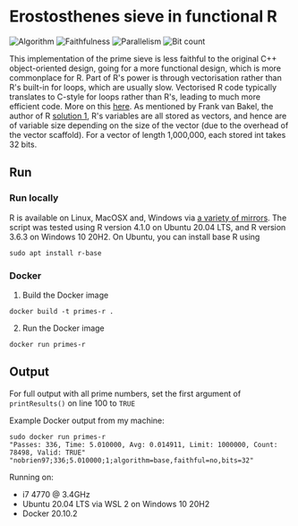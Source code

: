 # Erostosthenes sieve in functional R

![Algorithm](https://img.shields.io/badge/Algorithm-base-green)
![Faithfulness](https://img.shields.io/badge/Faithful-no-green)
![Parallelism](https://img.shields.io/badge/Parallel-no-green)
![Bit count](https://img.shields.io/badge/Bits-32-yellowgreen)


This implementation of the prime sieve is less faithful to the original C++ object-oriented design, going for a more 
functional design, which is more commonplace for R. Part of R's power is through vectorisation rather than R's built-in for loops, 
which are usually slow. Vectorised R code typically translates to C-style for loops rather than R's, leading to much
more efficient code. More on this [here](https://adv-r.hadley.nz/perf-improve.html#vectorise).
As mentioned by Frank van Bakel, the author of R [solution 1](../solution_1), R's variables are all stored as vectors, and hence
are of variable size depending on the size of the vector (due to the overhead of the vector scaffold). For a vector of length 1,000,000,
each stored int takes 32 bits.

## Run

### Run locally

R is available on Linux, MacOSX and, Windows via [a variety of mirrors](https://cran.r-project.org/mirrors.html).
The script was tested using R version 4.1.0 on Ubuntu 20.04 LTS, and R version 3.6.3 on Windows 10 20H2.
On Ubuntu, you can install base R using
```
sudo apt install r-base
```


### Docker

1. Build the Docker image
```
docker build -t primes-r .
```
2. Run the Docker image
```
docker run primes-r
```

## Output

For full output with all prime numbers, set the first argument of `printResults()` on line 100 to `TRUE`

Example Docker output from my machine:
```
sudo docker run primes-r
"Passes: 336, Time: 5.010000, Avg: 0.014911, Limit: 1000000, Count: 78498, Valid: TRUE"
"nobrien97;336;5.010000;1;algorithm=base,faithful=no,bits=32"
```

Running on:
- i7 4770 @ 3.4GHz
- Ubuntu 20.04 LTS via WSL 2 on Windows 10 20H2
- Docker 20.10.2